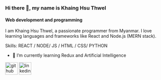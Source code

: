 ### Hi there 👋, my name is Khaing Hsu Thwel
#### Web development and programming
I am Khaing Hsu Thwel, a passionate programmer from Myanmar. I love learning languages and frameworks like React and  Node.js (MERN stack).

Skills:  REACT / NODE/ JS / HTML / CSS/ PYTHON

- 🌱 I’m currently learning Redux and Artificial Intelligence 


[<img src='https://cdn.jsdelivr.net/npm/simple-icons@3.0.1/icons/github.svg' alt='github' height='40'>](https://github.com/atom017)  [<img src='https://cdn.jsdelivr.net/npm/simple-icons@3.0.1/icons/linkedin.svg' alt='linkedin' height='40'>](https://www.linkedin.com/in/khaing-hsu-thwe-00936a1bb/)  

